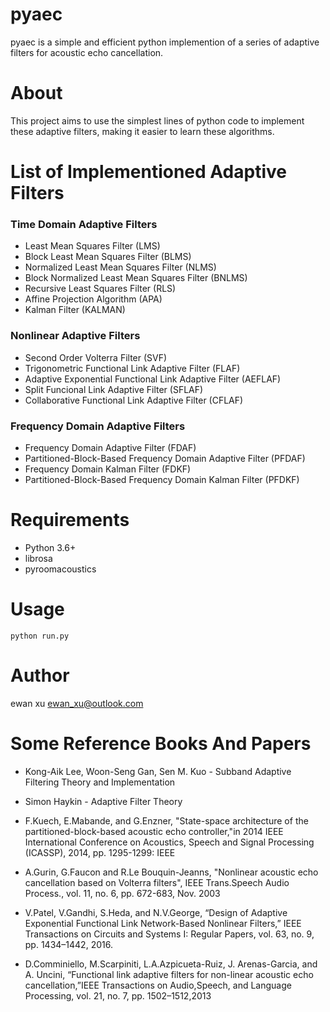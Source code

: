 # pyaec

pyaec is a simple and efficient python implemention of a series of adaptive filters for acoustic echo cancellation.

# About
This project aims to use the simplest lines of python code to implement these adaptive filters, making it easier to learn these algorithms.

# List of Implementioned Adaptive Filters
### Time Domain Adaptive Filters
- Least Mean Squares Filter (LMS)
- Block Least Mean Squares Filter (BLMS)
- Normalized Least Mean Squares Filter (NLMS)
- Block Normalized Least Mean Squares Filter (BNLMS)
- Recursive Least Squares Filter (RLS)
- Affine Projection Algorithm (APA)
- Kalman Filter (KALMAN)

### Nonlinear Adaptive Filters
- Second Order Volterra Filter (SVF)
- Trigonometric Functional Link Adaptive Filter (FLAF)
- Adaptive Exponential Functional Link Adaptive Filter (AEFLAF)
- Split Funcional Link Adaptive Filter (SFLAF)
- Collaborative Functional Link Adaptive Filter (CFLAF)

### Frequency Domain Adaptive Filters
- Frequency Domain Adaptive Filter (FDAF)
- Partitioned-Block-Based Frequency Domain Adaptive Filter (PFDAF)
- Frequency Domain Kalman Filter (FDKF)
- Partitioned-Block-Based Frequency Domain Kalman Filter (PFDKF)

# Requirements
- Python 3.6+
- librosa
- pyroomacoustics

# Usage
```
python run.py
```

# Author
ewan xu <ewan_xu@outlook.com>

# Some Reference Books And Papers
- Kong-Aik Lee, Woon-Seng Gan, Sen M. Kuo - Subband Adaptive Filtering Theory and Implementation

- Simon Haykin - Adaptive Filter Theory 

- F.Kuech, E.Mabande, and G.Enzner, "State-space architecture of the partitioned-block-based acoustic echo controller,"in 2014 IEEE International Conference on Acoustics, Speech and Signal Processing (ICASSP), 2014, pp. 1295-1299: IEEE

- A.Gurin, G.Faucon and R.Le Bouquin-Jeanns, "Nonlinear acoustic echo cancellation based on Volterra filters", IEEE Trans.Speech Audio Process., vol. 11, no. 6, pp. 672-683, Nov. 2003

- V.Patel, V.Gandhi, S.Heda, and N.V.George, “Design of Adaptive Exponential Functional Link Network-Based Nonlinear Filters,” IEEE Transactions on Circuits and Systems I: Regular Papers, vol. 63, no. 9, pp. 1434–1442, 2016.

- D.Comminiello, M.Scarpiniti, L.A.Azpicueta-Ruiz, J. Arenas-Garcia, and A. Uncini, “Functional link adaptive filters for non-linear acoustic echo cancellation,”IEEE Transactions on Audio,Speech, and Language Processing, vol. 21, no. 7, pp. 1502–1512,2013
